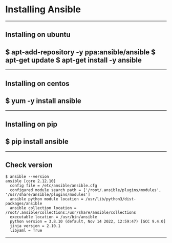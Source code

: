 # Installing Ansible
---
## Installing on ubuntu
$ apt-add-repository -y ppa:ansible/ansible
$ apt-get update
$ apt-get install -y ansible
---
---
## Installing on centos
$ yum -y install ansible
---
---
## Installing on pip
$ pip install ansible
---
---
## Check version
```
$ ansible --version
ansible [core 2.12.10]
  config file = /etc/ansible/ansible.cfg
  configured module search path = ['/root/.ansible/plugins/modules', '/usr/share/ansible/plugins/modules']
  ansible python module location = /usr/lib/python3/dist-packages/ansible
  ansible collection location = /root/.ansible/collections:/usr/share/ansible/collections
  executable location = /usr/bin/ansible
  python version = 3.8.10 (default, Nov 14 2022, 12:59:47) [GCC 9.4.0]
  jinja version = 2.10.1
  libyaml = True
```  
---